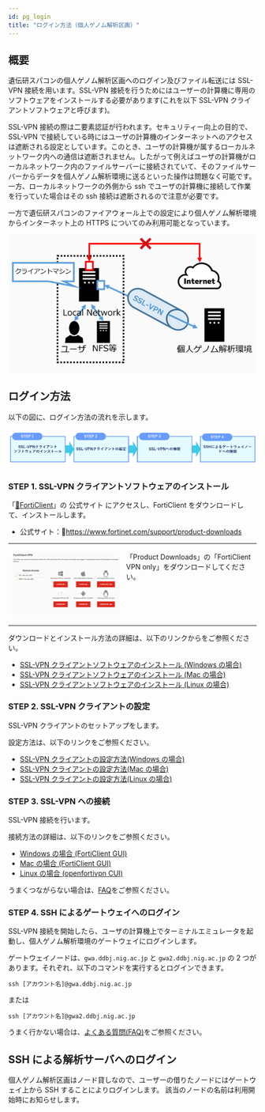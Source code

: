```yaml
---
id: pg_login
title: "ログイン方法（個人ゲノム解析区画）"
---
```



## 概要

遺伝研スパコンの個人ゲノム解析区画へのログイン及びファイル転送には SSL-VPN 接続を用います。SSL-VPN 接続を行うためにはユーザーの計算機に専用のソフトウェアをインストールする必要があります(これを以下 SSL-VPN クライアントソフトウェアと呼びます)。

SSL-VPN 接続の際は二要素認証が行われます。セキュリティー向上の目的で、SSL-VPN で接続している時にはユーザの計算機のインターネットへのアクセスは遮断される設定としています。このとき、ユーザの計算機が属するローカルネットワーク内への通信は遮断されません。したがって例えばユーザの計算機がローカルネットワーク内のファイルサーバーに接続されていて、そのファイルサーバーからデータを個人ゲノム解析環境に送るといった操作は問題なく可能です。一方、ローカルネットワークの外側から ssh でユーザの計算機に接続して作業を行っていた場合はその ssh 接続は遮断されるので注意が必要です。

一方で遺伝研スパコンのファイアウォール上での設定により個人ゲノム解析環境からインターネット上の HTTPS についてのみ利用可能となっています。

![figure](sslvpn.png)


## ログイン方法


以下の図に、ログイン方法の流れを示します。

![figure](howto.png)


### STEP 1. SSL-VPN クライアントソフトウェアのインストール

「[&#x1f517;<u>FortiClient</u>](https://www.fortinet.com/support/product-downloads)」の 公式サイト にアクセスし、FortiClient をダウンロードして、インストールします。

- 公式サイト：&#x1f517;<u>https://www.fortinet.com/support/product-downloads</u>


<table>
<tr>
<td width="400" valign="top">

![](forticlientonly.png)

</td>
<td width="400" valign="top">

「Product Downloads」の「FortiClient VPN only」をダウンロードしてください。

</td>
</tr>
</table>


ダウンロードとインストール方法の詳細は、以下のリンクからをご参照ください。

- [<u>SSL-VPN クライアントソフトウェアのインストール (Windows の場合)</u>](/personal_genome_division/pg_login_ssl-vpn_install_win)
- [<u>SSL-VPN クライアントソフトウェアのインストール (Mac の場合)</u>](/personal_genome_division/pg_login_ssl-vpn_install_mac)
- [<u>SSL-VPN クライアントソフトウェアのインストール (Linux の場合)</u>](/personal_genome_division/pg_login_ssl-vpn_install_linux)


### STEP 2. SSL-VPN クライアントの設定

SSL-VPN クライアントのセットアップをします。

設定方法は、以下のリンクをご参照ください。
- [SSL-VPN クライアントの設定方法(Windows の場合)](/personal_genome_division/pg_login_ssl-vpn_configure_file_win)
- [SSL-VPN クライアントの設定方法(Mac の場合)](/personal_genome_division/pg_login_ssl-vpn_configure_file_mac)
- [SSL-VPN クライアントの設定方法(Linux の場合)](/personal_genome_division/pg_login_ssl-vpn_configure_file_linux)


### STEP 3. SSL-VPN への接続

SSL-VPN 接続を行います。

接続方法の詳細は、以下のリンクをご参照ください。
- [<u>Windows の場合 (FortiClient GUI)</u>](/personal_genome_division/pg_login_ssl-vpn_connection_win)
- [<u>Mac の場合 (FortiClient GUI)</u>](/personal_genome_division/pg_login_ssl-vpn_connection_mac)
- [<u>Linux の場合 (openfortivpn CUI)</u>](/personal_genome_division/pg_login_ssl-vpn_connection_linux)

うまくつながらない場合は、[<u>FAQ</u>](/faq/faq_login_personal#dialogbox_disappear)をご参照ください。


### STEP 4. SSH によるゲートウェイへのログイン

SSL-VPN 接続を開始したら、ユーザの計算機上でターミナルエミュレータを起動し、個人ゲノム解析環境のゲートウェイにログインします。

ゲートウェイノードは、`gwa.ddbj.nig.ac.jp` と  `gwa2.ddbj.nig.ac.jp` の 2 つがあります。それぞれ、以下のコマンドを実行するとログインできます。

```
ssh [アカウント名]@gwa.ddbj.nig.ac.jp 
```

または

```
ssh [アカウント名]@gwa2.ddbj.nig.ac.jp 
```

うまく行かない場合は、[<u>よくある質問(FAQ)</u>](/faq/faq_login_personal)をご参照ください。



## SSH による解析サーバへのログイン

個人ゲノム解析区画はノード貸しなので、ユーザーの借りたノードにはゲートウェイ上から SSH することによりログインします。
該当のノードの名前は利用開始時にお知らせします。
